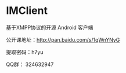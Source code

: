 IMClient
=========
基于XMPP协议的开源 Android 客户端


公开课地址：http://pan.baidu.com/s/1qWnYNyG 

提取密码：h7yu


QQ群： 324632947
